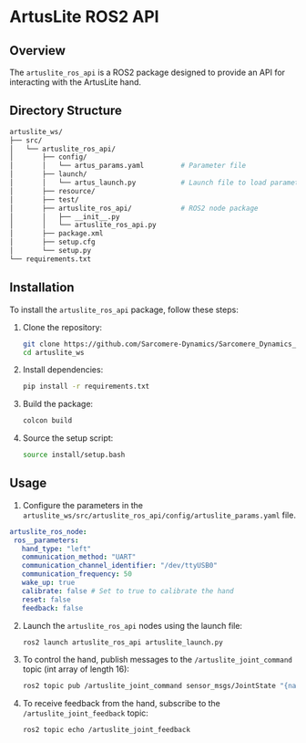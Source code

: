 # ArtusLite ROS2 API

## Overview

The `artuslite_ros_api` is a ROS2 package designed to provide an API for interacting with the ArtusLite hand.

## Directory Structure

```sh
artuslite_ws/
├── src/
│   └── artuslite_ros_api/
│       ├── config/                    
│       │   └── artus_params.yaml         # Parameter file
│       ├── launch/
│       │   └── artus_launch.py           # Launch file to load parameters
│       ├── resource/
│       ├── test/
│       ├── artuslite_ros_api/            # ROS2 node package
│       │   ├── __init__.py
│       │   └── artuslite_ros_api.py
│       ├── package.xml
│       ├── setup.cfg
│       └── setup.py
└── requirements.txt
```

## Installation

To install the `artuslite_ros_api` package, follow these steps:

1. Clone the repository:
    ```sh
    git clone https://github.com/Sarcomere-Dynamics/Sarcomere_Dynamics_Resources.git
    cd artuslite_ws
    ```

2. Install dependencies:
    ```sh
    pip install -r requirements.txt
    ```

3. Build the package:
    ```sh
    colcon build
    ```

4. Source the setup script:
    ```sh
    source install/setup.bash
    ```

## Usage

1. Configure the parameters in the `artuslite_ws/src/artuslite_ros_api/config/artuslite_params.yaml` file.
 ```yaml
artuslite_ros_node:
  ros__parameters:
    hand_type: "left"
    communication_method: "UART"
    communication_channel_identifier: "/dev/ttyUSB0"
    communication_frequency: 50
    wake_up: true
    calibrate: false # Set to true to calibrate the hand
    reset: false 
    feedback: false

 ```
2. Launch the `artuslite_ros_api` nodes using the launch file:
    ```sh
    ros2 launch artuslite_ros_api artuslite_launch.py
    ```

3. To control the hand, publish messages to the `/artuslite_joint_command` topic (int array of length 16):
    ```sh
    ros2 topic pub /artuslite_joint_command sensor_msgs/JointState "{name: ['thumb1', 'thumb2', 'thumb3', 'thumb4', 'index1', 'index2', 'index3', 'middle1', 'middle2', 'middle3', 'ring1', 'ring2', 'ring3', 'pinky1', 'pinky2', 'pinky3'], position: [10, 20, 15, 40, 10, 35, 45, 10, 50, 55, 10, 65, 70, 10, 50, 55]}"
    ```


4. To receive feedback from the hand, subscribe to the `/artuslite_joint_feedback` topic:
    ```sh
    ros2 topic echo /artuslite_joint_feedback
    ```
